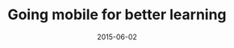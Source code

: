 ---
title: |-
    Going mobile for better learning
date:   2015-06-02
source: Vanguard
link:   |-
    https://www.vanguardngr.com/2018/05/going-mobile-better-learning/
---